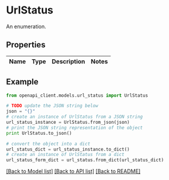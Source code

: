 # UrlStatus

An enumeration.

## Properties
Name | Type | Description | Notes
------------ | ------------- | ------------- | -------------

## Example

```python
from openapi_client.models.url_status import UrlStatus

# TODO update the JSON string below
json = "{}"
# create an instance of UrlStatus from a JSON string
url_status_instance = UrlStatus.from_json(json)
# print the JSON string representation of the object
print UrlStatus.to_json()

# convert the object into a dict
url_status_dict = url_status_instance.to_dict()
# create an instance of UrlStatus from a dict
url_status_form_dict = url_status.from_dict(url_status_dict)
```
[[Back to Model list]](../README.md#documentation-for-models) [[Back to API list]](../README.md#documentation-for-api-endpoints) [[Back to README]](../README.md)


